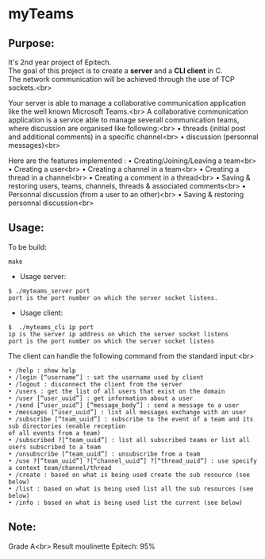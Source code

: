 # myTeams
## Purpose:
It's 2nd year project of Epitech.<br/>
The goal of this project is to create a **server** and a **CLI client** in C.<br/>
The network communication will be achieved through the use of TCP sockets.<br\>

Your server is able to manage a collaborative communication application like the well known Microsoft Teams.<br\>
A collaborative communication application is a service able to manage severall communication teams, where discussion are organised like following:<br\>
• threads (initial post and additional comments) in a specific channel<br\>
• discussion (personnal messages)<br\>

Here are the features implemented :
• Creating/Joining/Leaving a team<br\>
• Creating a user<br\>
• Creating a channel in a team<br\>
• Creating a thread in a channel<br\>
• Creating a comment in a thread<br\>
• Saving & restoring users, teams, channels, threads & associated comments<br\>
• Personnal discussion (from a user to an other)<br\>
• Saving & restoring personnal discussion<br\>

## Usage:

To be build:
```
make
```

 - Usage server:
```
$ ./myteams_server port
port is the port number on which the server socket listens.
```

 - Usage client:
```
$  ./myteams_cli ip port
ip is the server ip address on which the server socket listens
port is the port number on which the server socket listens
```

The client can handle the following command from the standard input:<br\>
```
• /help : show help
• /login [“username”] : set the username used by client
• /logout : disconnect the client from the server
• /users : get the list of all users that exist on the domain
• /user [“user_uuid”] : get information about a user
• /send [“user_uuid”] [“message_body”] : send a message to a user
• /messages [“user_uuid”] : list all messages exchange with an user
• /subscribe [“team_uuid”] : subscribe to the event of a team and its sub directories (enable reception
of all events from a team)
• /subscribed ?[“team_uuid”] : list all subscribed teams or list all users subscribed to a team
• /unsubscribe [“team_uuid”] : unsubscribe from a team
• /use ?[“team_uuid”] ?[“channel_uuid”] ?[“thread_uuid”] : use specify a context team/channel/thread
• /create : based on what is being used create the sub resource (see below)
• /list : based on what is being used list all the sub resources (see below)
• /info : based on what is being used list the current (see below)
```

## Note:
Grade A<br\>
Result moulinette Epitech: 95%
